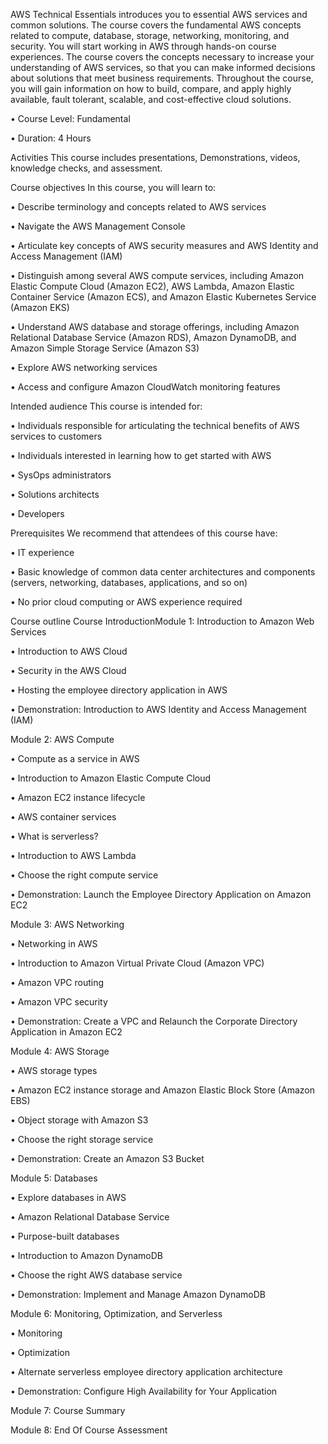 AWS Technical Essentials introduces you to essential AWS services and common solutions. The course covers the fundamental AWS concepts related to compute, database, storage, networking, monitoring, and security. You will start working in AWS through hands-on course experiences. The course covers the concepts necessary to increase your understanding of AWS services, so that you can make informed decisions about solutions that meet business requirements. Throughout the course, you will gain information on how to build, compare, and apply highly available, fault tolerant, scalable, and cost-effective cloud solutions.



• Course Level: Fundamental     

• Duration: 4 Hours


Activities
This course includes presentations, Demonstrations, videos, knowledge checks, and assessment.


Course objectives
In this course, you will learn to:    

• Describe terminology and concepts related to AWS services      

• Navigate the AWS Management Console    

• Articulate key concepts of AWS security measures and AWS Identity and Access Management (IAM)    

• Distinguish among several AWS compute services, including Amazon Elastic Compute Cloud (Amazon EC2), AWS Lambda, Amazon Elastic Container Service (Amazon ECS), and Amazon Elastic Kubernetes Service (Amazon EKS)     

• Understand AWS database and storage offerings, including Amazon Relational Database Service (Amazon RDS), Amazon DynamoDB, and Amazon Simple Storage Service (Amazon S3)     

• Explore AWS networking services     

• Access and configure Amazon CloudWatch monitoring features


Intended audience
This course is intended for:     

• Individuals responsible for articulating the technical benefits of AWS services to customers     

• Individuals interested in learning how to get started with AWS      

• SysOps administrators     

• Solutions architects     

• Developers


Prerequisites
We recommend that attendees of this course have:    

• IT experience    

• Basic knowledge of common data center architectures and components (servers, networking, databases, applications, and so on)     

• No prior cloud computing or AWS experience required 


Course outline
Course IntroductionModule 1: Introduction to Amazon Web Services     

• Introduction to AWS Cloud     

• Security in the AWS Cloud     

• Hosting the employee directory application in AWS     

• Demonstration: Introduction to AWS Identity and Access Management (IAM)



Module 2: AWS Compute     

• Compute as a service in AWS     

• Introduction to Amazon Elastic Compute Cloud     

• Amazon EC2 instance lifecycle     

• AWS container services     

• What is serverless?     

• Introduction to AWS Lambda     

• Choose the right compute service     

• Demonstration: Launch the Employee Directory Application on Amazon EC2



Module 3: AWS Networking     

• Networking in AWS     

• Introduction to Amazon Virtual Private Cloud (Amazon VPC)     

• Amazon VPC routing     

• Amazon VPC security     

• Demonstration: Create a VPC and Relaunch the Corporate Directory Application in Amazon EC2



Module 4: AWS Storage     

• AWS storage types     

• Amazon EC2 instance storage and Amazon Elastic Block Store (Amazon EBS)     

• Object storage with Amazon S3     

• Choose the right storage service     

• Demonstration: Create an Amazon S3 Bucket



Module 5: Databases     

• Explore databases in AWS     

• Amazon Relational Database Service     

• Purpose-built databases     

• Introduction to Amazon DynamoDB     

• Choose the right AWS database service     

• Demonstration: Implement and Manage Amazon DynamoDB



Module 6: Monitoring, Optimization, and Serverless     

• Monitoring     

• Optimization     

• Alternate serverless employee directory application architecture     

• Demonstration: Configure High Availability for Your Application



Module 7: Course Summary



Module 8: End Of Course Assessment